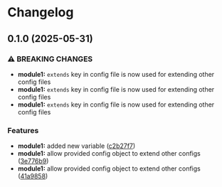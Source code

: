 # Changelog

## 0.1.0 (2025-05-31)


### ⚠ BREAKING CHANGES

* **module1:** `extends` key in config file is now used for extending other config files
* **module1:** `extends` key in config file is now used for extending other config files
* **module1:** `extends` key in config file is now used for extending other config files

### Features

* **module1:** added new variable ([c2b27f7](https://github.com/jeremycook123/terraform-mods-monorepo/commit/c2b27f77e6d28e702d0b829c971fb7a8c9dfb137))
* **module1:** allow provided config object to extend other configs ([3e776b9](https://github.com/jeremycook123/terraform-mods-monorepo/commit/3e776b9936f914ef7627b1fbf870ae16e717bacf))
* **module1:** allow provided config object to extend other configs ([41a9858](https://github.com/jeremycook123/terraform-mods-monorepo/commit/41a9858c4c3b70377f0c8d6e6a4b7741e8d774e6))
